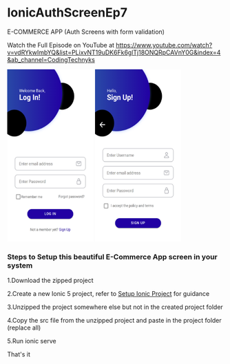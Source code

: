 # IonicAuthScreenEp7
E-COMMERCE APP (Auth Screens with form validation)

Watch the Full Episode on YouTube at https://www.youtube.com/watch?v=vdRYkwImbYQ&list=PLixvNT19uDK6Fk6glTj18ONQRpCAVnY0G&index=4&ab_channel=CodingTechnyks

<img src="https://github.com/Nykz/ionicLoginScreenEp5/blob/main/localhost_8100_login4(Galaxy%20S5).png" width="200" height="400" />
<img src="https://github.com/Nykz/ionicLoginScreenEp5/blob/main/localhost_8100_login41(Galaxy%20S5).png" width="200" height="400" />

### Steps to Setup this beautiful E-Commerce App screen in your system

1.Download the zipped project

2.Create a new Ionic 5 project, refer to <a href="https://www.youtube.com/watch?v=hmB2PYraBZk&t=6s&ab_channel=CodingTechnyks">Setup Ionic Project</a> for guidance

3.Unzipped the project somewhere else but not in the created project folder

4.Copy the src file from the unzipped project and paste in the project folder (replace all)

5.Run ionic serve

That's it
